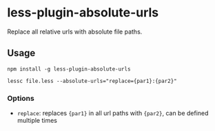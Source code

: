 less-plugin-absolute-urls
=========================

Replace all relative urls with absolute file paths.

## Usage

```
npm install -g less-plugin-absolute-urls

lessc file.less --absolute-urls="replace={par1}:{par2}"
```

### Options

- `replace`: replaces `{par1}` in all url paths with `{par2}`, can be defined multiple times